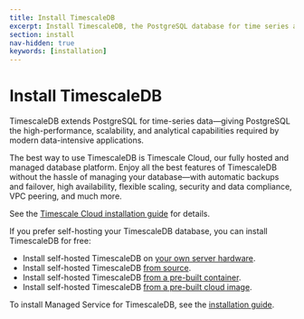 ```yaml
---
title: Install TimescaleDB
excerpt: Install TimescaleDB, the PostgreSQL database for time series and data analysis
section: install
nav-hidden: true
keywords: [installation]
---
```


# Install TimescaleDB

TimescaleDB extends  PostgreSQL for time-series data—giving PostgreSQL the
high-performance, scalability, and analytical capabilities required by modern
data-intensive applications.

<Highlight type="cloud" header="Timescale Cloud" button="Get started for free">
The best way to use TimescaleDB is Timescale Cloud, our fully hosted and managed
database platform. Enjoy all the best  features of TimescaleDB without the
hassle of managing your database—with automatic backups and failover, high
availability, flexible scaling, security and data compliance, VPC peering, and
much more.
</Highlight>

See the [Timescale Cloud installation guide][tsc-install] for details.

If you prefer self-hosting your TimescaleDB database, you can install
TimescaleDB for free:

*   Install self-hosted TimescaleDB on [your own server hardware][self-hosted-install].
*   Install self-hosted TimescaleDB [from source][self-hosted-source].
*   Install self-hosted TimescaleDB [from a pre-built container][self-hosted-container].
*   Install self-hosted TimescaleDB [from a pre-built cloud image][self-hosted-cloud].

To install Managed Service for TimescaleDB, see the [installation
guide][mst-install].

[mst-install]: /install/:currentVersion:/installation-mst/
[self-hosted-install]: /install/:currentVersion:/self-hosted/
[self-hosted-source]: /install/:currentVersion:/self-hosted/installation-source/
[self-hosted-container]: /install/:currentVersion:/installation-docker/
[self-hosted-cloud]: /install/:currentVersion:/self-hosted/installation-linux/
[tsc-install]: /install/:currentVersion:/installation-cloud/

